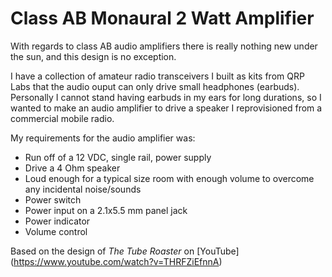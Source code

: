 # Class AB Monaural 2 Watt Amplifier

With regards to class AB audio amplifiers there is really nothing new under the sun, and this design is no exception.

I have a collection of amateur radio transceivers I built as kits from QRP Labs that the audio ouput can only drive small
headphones (earbuds). Personally I cannot stand having earbuds in my ears for long durations, so I wanted to make an
audio amplifier to drive a speaker I reprovisioned from a commercial mobile radio. 

My requirements for the audio amplifier was:

* Run off of a 12 VDC, single rail, power supply
* Drive a 4 Ohm speaker
* Loud enough for a typical size room with enough volume to overcome any incidental noise/sounds
* Power switch
* Power input on a 2.1x5.5 mm panel jack
* Power indicator
* Volume control

Based on the design of _The Tube Roaster_ on [YouTube] (https://www.youtube.com/watch?v=THRFZiEfnnA)
